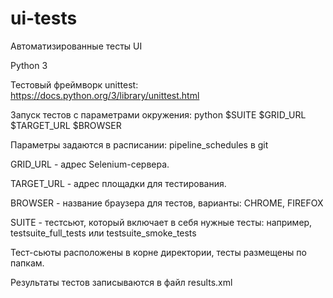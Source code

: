 # ui-tests

Автоматизированные тесты UI

Python 3

Тестовый фреймворк unittest: https://docs.python.org/3/library/unittest.html

Запуск тестов с параметрами окружения: python $SUITE $GRID_URL $TARGET_URL $BROWSER

Параметры задаются в расписании: pipeline_schedules в git

GRID_URL - адрес Selenium-сервера.

TARGET_URL - адрес площадки для тестирования.

BROWSER - название браузера для тестов, варианты: CHROME, FIREFOX

SUITE - тестсьют, который включает в себя нужные тесты: например, testsuite_full_tests или testsuite_smoke_tests

Тест-сьюты расположены в корне директории, тесты размещены по папкам.

Результаты тестов записываются в файл results.xml
